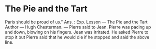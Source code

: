 # The Pie and the Tart
Paris should be proud of us.”
Ans. :
Exp. Lesson — The Pie and the Tart
Author — Hugh Chesterman.
— Pierre said to Jean.
Pierre was pacing up and down, blowing on his
fingers. Jean was irritated. He asked Pierre to stop
it but Pierre said that he would die if he stopped
and said the above line.
